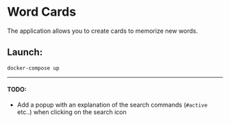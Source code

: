 # Word Cards

The application allows you to create cards to memorize new words.

## Launch:
```
docker-compose up
```

---
#### TODO:
* Add a popup with an explanation of the search commands (`#active` etc..) when clicking on the search icon
